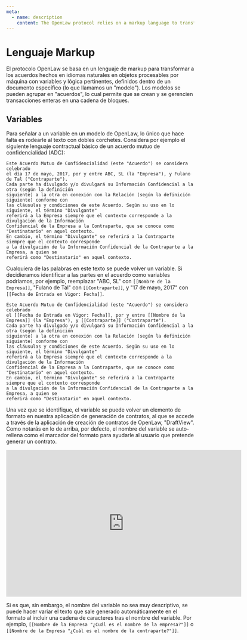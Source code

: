 ```yaml
---
meta:
  - name: description
    content: The OpenLaw protocol relies on a markup language to transform natural language agreements into machine-readable objects with relevant variables and logic defined within a given document.
---
```


# Lenguaje Markup

El protocolo OpenLaw se basa en un lenguaje de markup para transformar a los acuerdos hechos en idiomas naturales en objetos procesables por máquina con variables y lógica pertinentes, definidos dentro de un documento específico (lo que llamamos un "modelo"). Los modelos se pueden agrupar en "acuerdos", lo cual permite que se crean y se gerencien transacciones enteras en una cadena de bloques.

## Variables

Para señalar a un variable en un modelo de OpenLaw, lo único que hace falta es rodearle al texto con dobles corchetes. Considera por ejemplo el siguiente lenguaje contractual básico de un acuerdo mutuo de confidencialidad (ADC):

```
Este Acuerdo Mutuo de Confidencialidad (este "Acuerdo") se considera celebrado
el día 17 de mayo, 2017, por y entre ABC, SL (la "Empresa"), y Fulano de Tal ("Contraparte").
Cada parte ha divulgado y/o divulgará su Información Confidencial a la otra (según la definición
siguiente) a la otra en conexión con la Relación (según la definición siguiente) conforme con
las cláusulas y condiciones de este Acuerdo. Según su uso en lo siguiente, el término "Divulgante"
referirá a la Empresa siempre que el contexto corresponde a la divulgación de la Información
Confidencial de la Empresa a la Contraparte, que se conoce como "Destinatario" en aquel contexto.
En cambio, el término "Divulgante" se referirá a la Contraparte siempre que el contexto corresponde
a la divulgación de la Información Confidencial de la Contraparte a la Empresa, a quien se
referirá como "Destinatario" en aquel contexto.
```

Cualquiera de las palabras en este texto se puede volver un variable. Si decidieramos identificar a las partes en el acuerdo como variables podríamos, por ejemplo, reemplazar "ABC, SL" con `[[Nombre de la Empresa]]`, "Fulano de Tal" con `[[Contraparte]]`, y "17 de mayo, 2017" con `[[Fecha de Entrada en Vigor: Fecha]]`.

```
Este Acuerdo Mutuo de Confidencialidad (este "Acuerdo") se considera celebrado
el [[Fecha de Entrada en Vigor: Fecha]], por y entre [[Nombre de la Empresa]] (la "Empresa"), y [[Contraparte]] ("Contraparte").
Cada parte ha divulgado y/o divulgará su Información Confidencial a la otra (según la definición
siguiente) a la otra en conexión con la Relación (según la definición siguiente) conforme con
las cláusulas y condiciones de este Acuerdo. Según su uso en lo siguiente, el término "Divulgante"
referirá a la Empresa siempre que el contexto corresponde a la divulgación de la Información
Confidencial de la Empresa a la Contraparte, que se conoce como "Destinatario" en aquel contexto.
En cambio, el término "Divulgante" se referirá a la Contraparte siempre que el contexto corresponde
a la divulgación de la Información Confidencial de la Contraparte a la Empresa, a quien se
referirá como "Destinatario" en aquel contexto.
```
Una vez que se identifique, el variable se puede volver un elemento de formato en nuestra aplicación de generación de contratos, al que se accede a través de la aplicación de creación de contratos de OpenLaw, "DraftView". Como notarás en lo de arriba, por defecto, el nombre del
variable se auto-rellena como el marcador del formato para ayudarle al usuario que pretende generar un contrato.

<div style="text-align: center"><iframe width="630" height="394" src="https://www.useloom.com/embed/a1c20c3aa1494e22aa36e12cef947fe3" frameborder="0" webkitallowfullscreen mozallowfullscreen allowfullscreen></iframe></div>

Si es que, sin embargo, el nombre del variable no sea muy descriptivo, se puede hacer variar el texto que sale generado automáticamente en el formato al incluir una cadena de caracteres tras el nombre del variable. Por ejemplo, `[[Nombre de la Empresa "¿Cuál es el nombre de la empresa?"]]` o `[[Nombre de la Empresa "¿Cuál es el nombre de la contraparte?"]]`.
